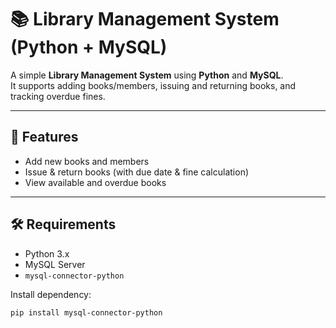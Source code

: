 # 📚 Library Management System (Python + MySQL)

A simple **Library Management System** using **Python** and **MySQL**.  
It supports adding books/members, issuing and returning books, and tracking overdue fines.

---

## 🚀 Features
- Add new books and members  
- Issue & return books (with due date & fine calculation)  
- View available and overdue books  

---

## 🛠️ Requirements
- Python 3.x  
- MySQL Server  
- `mysql-connector-python`  

Install dependency:
```bash
pip install mysql-connector-python
